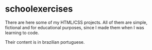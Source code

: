 # schoolexercises
There are here some of my HTML/CSS projects. All of them are simple, fictional and for educational purposes, since I made them when I was learning to code.

Their content is in brazilian portuguese.
